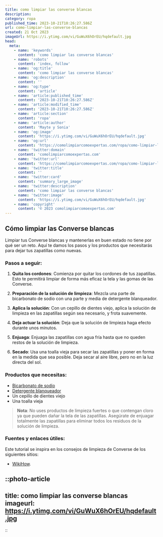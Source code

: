 ```yaml
---
title: como limpiar las converse blancas
description: 
category: ropa
published_time: 2023-10-21T10:26:27.586Z
url: como-limpiar-las-converse-blancas
created: 21 Oct 2023
imageUrl: https://i.ytimg.com/vi/GuWuX6hOrEU/hqdefault.jpg
head:
  meta:
    - name: 'keywords'
      content: 'como limpiar las converse blancas'
    - name: 'robots'
      content: 'index, follow'
    - name: 'og:title'
      content: 'como limpiar las converse blancas'
    - name: 'og:description'
      content: ''
    - name: 'og:type'
      content: 'article'
    - name: 'article:published_time'
      content: '2023-10-21T10:26:27.586Z'
    - name: 'article:modified_time'
      content: '2023-10-21T10:26:27.586Z'
    - name: 'article:section'
      content: 'ropa'
    - name: 'article:author'
      content: 'Mayte y Sonia'
    - name: 'og:image'
      content: 'https://i.ytimg.com/vi/GuWuX6hOrEU/hqdefault.jpg'
    - name: 'og:url'
      content: 'https://comolimpiarcomoexpertas.com/ropa/como-limpiar-las-converse-blancas'
    - name: 'twitter:domain'
      content: 'comolimpiarcomoexpertas.com'
    - name: 'twitter:url'
      content: 'https://comolimpiarcomoexpertas.com/ropa/como-limpiar-las-converse-blancas'
    - name: 'twitter:title'
      content: ''
    - name: 'twitter:card'
      content: 'summary_large_image'
    - name: 'twitter:description'
      content: 'como limpiar las converse blancas'
    - name: 'twitter:image'
      content: 'https://i.ytimg.com/vi/GuWuX6hOrEU/hqdefault.jpg'
    - name: 'copyright'
      content: '© 2023 comolimpiarcomoexpertas.com'
---
```

## Cómo limpiar las Converse blancas

Limpiar tus Converse blancas y mantenerlas en buen estado no tiene por qué ser un reto. Aquí te damos los pasos y los productos que necesitarás para dejar tus zapatillas como nuevas.

### Pasos a seguir:

1. **Quita los cordones**: Comienza por quitar los cordones de tus zapatillas. Esto te permitirá limpiar de forma más eficaz la tela y las gomas de las Converse.

2. **Preparación de la solución de limpieza**: Mezcla una parte de bicarbonato de sodio con una parte y media de detergente blanqueador.

3. **Aplica la solución**: Con un cepillo de dientes viejo, aplica la solución de limpieza en las zapatillas según sea necesario, y frota suavemente.

4. **Deja actuar la solución**: Deja que la solución de limpieza haga efecto durante unos minutos.

5. **Enjuaga**: Enjuaga las zapatillas con agua fría hasta que no queden restos de la solución de limpieza.

6. **Secado**: Usa una toalla vieja para secar las zapatillas y poner en forma en la medida que sea posible. Deja secar al aire libre, pero no en la luz directa del sol.     

### Productos que necesitas:

- [Bicarbonato de sodio](https://www.amazon.es/NortemBio-Bicarbonato-Ecol%C3%B3gico-Aluminio-Producto/dp/B07BHN3PH9?__mk_es_ES=%C3%85M%C3%85%C5%BD%C3%95%C3%91&content-id=amzn1.sym.7caa558a-06b3-49a1-ab5e-034549c4ecf3%3Aamzn1.sym.7caa558a-06b3-49a1-ab5e-034549c4ecf3&crid=1F5HDDKBEZDJ9&cv_ct_cx=Bicarbonato+de+sodio&keywords=Bicarbonato+de+sodio&pd_rd_i=B07BHN3PH9&pd_rd_r=6941d028-916e-4d76-b7bc-7c137d448877&pd_rd_w=E3J4n&pd_rd_wg=2W7Mo&pf_rd_p=7caa558a-06b3-49a1-ab5e-034549c4ecf3&pf_rd_r=YB91N6HBMW0BV3TP9P7S&qid=1698093009&sbo=RZvfv%2F%2FHxDF%2BO5021pAnSA%3D%3D&sprefix=bicarbonato+de+sodio%2Caps%2C92&sr=1-2-a1aca6a1-078c-4f7f-b084-1addcab873fb-spons&sp_csd=d2lkZ2V0TmFtZT1zcF9zZWFyY2hfdGhlbWF0aWM&psc=1&linkCode=ll1&tag=comolimpiarcomoexpertas-21&linkId=fd6aabbb9532e63290ce2d3db7563036&language=es_ES&ref_=as_li_ss_tl)
- [Detergente blanqueador](https://www.amazon.es/Vanish-Action-Crystal-Profesional-Quitamanchas/dp/B00XACUA14?__mk_es_ES=%C3%85M%C3%85%C5%BD%C3%95%C3%91&crid=1VTEGRU6QX3BT&keywords=detergente%2Bblanqueador&qid=1698093587&s=hpc&sprefix=detergente%2Bblanqueador%2Chpc%2C94&sr=1-12&th=1&linkCode=ll1&tag=comolimpiarcomoexpertas-21&linkId=b52a563ec865baf5ee58ebd93d41308a&language=es_ES&ref_=as_li_ss_tl)
- Un cepillo de dientes viejo
- Una toalla vieja

> **Nota**: No uses productos de limpieza fuertes o que contengan cloro ya que pueden dañar la tela de las zapatillas. Asegúrate de enjuagar totalmente las zapatillas para eliminar todos los residuos de la solución de limpieza.

### Fuentes y enlaces útiles:

Este tutorial se inspira en los consejos de limpieza de Converse de los siguientes sitios:

- [WikiHow](https://es.wikihow.com/limpiar-zapatillas-Converse-blancas).

::photo-article
---
title: como limpiar las converse blancas
imageurl: https://i.ytimg.com/vi/GuWuX6hOrEU/hqdefault.jpg
---
::